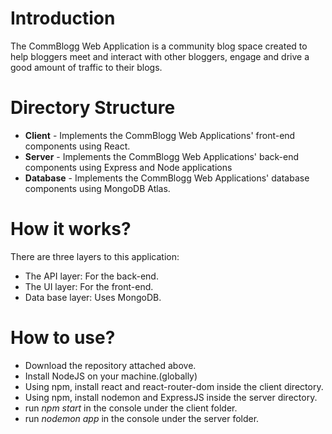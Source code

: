 # Introduction
The CommBlogg Web Application is a community blog space created to help bloggers meet and interact with other bloggers, engage and drive a good amount of traffic to their blogs.


# Directory Structure

* **Client** - Implements the CommBlogg Web Applications' front-end components using React. 
* **Server** - Implements the CommBlogg Web Applications' back-end components using Express and Node applications
* **Database** - Implements the CommBlogg Web Applications' database components using MongoDB Atlas.

# How it works?
There are three layers to this application:
* The API layer: For the back-end.
* The UI layer: For the front-end.
* Data base layer: Uses MongoDB.

# How to use?
* Download the repository attached above.
* Install NodeJS on your machine.(globally)
* Using npm, install react and react-router-dom inside the client directory.
* Using npm, install nodemon and ExpressJS inside the server directory.
* run *npm start* in the console under the client folder.
* run *nodemon app* in the console under the server folder.

